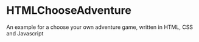 # HTMLChooseAdventure
An example for a choose your own adventure game, written in HTML, CSS and Javascript
